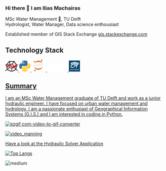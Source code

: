 ### Hi there 👋 I am Ilias Machairas
MSc Water Management 🌊, TU Delft <br/>
Hydrologist, Water Manager, Data science enthousiast

Established member of GIS Stack Exchange [gis.stackexchange.com](https://gis.stackexchange.com/users/76982/ilias-machairas)

## Technology Stack

<a href="https://www.spyder-ide.org/" target="_blank"> <img alt ='Spyder'  src='Images\spyder_crop.png' width=40>
<a href="https://www.python.org/ " target="_blank"> <img alt ='Python'  src='Images\Python.png' width=35>
<a href="https://jupyter.org/ " target="_blank"> <img alt ='Jupyter Notebook'  src='Images\jupyter_notebook_V3_white.png' width=45>
<a href="https://www.latex-project.org/" target="_blank"> <img alt ='LaTeX'  src='Images\Latex_white.png' width=65>
<a href="https://www.sphinx-doc.org/en/master/" target="_blank"> <img alt ='Sphinx'  src='Images\sphnix_v2.jpeg' width=35>
 
## Summary
 
I am an MSc Water Management graduate of TU Delft and work as a junior hydraulic engineer. I have focused on urban water management and hydrology. I am a passionate enthusiast of Geographical Information Systems (G.I.S.) and I am interested in coding in Python. 

<!--
[![Anurag's GitHub stats](https://github-readme-stats.vercel.app/api?username=iliasmachairas&show_icons=true&theme=dark)](https://github.com/anuraghazra/github-readme-stats)
-->

![ezgif com-video-to-gif-converter](https://github.com/user-attachments/assets/081ac388-7045-4fb0-9a68-81c0721d758a)


<!--
**iliasmachairas/iliasmachairas** is a ✨ _special_ ✨ repository because its `README.md` (this file) appears on your GitHub profile.

Here are some ideas to get you started:

- 🔭 I’m currently working on ...
- 🌱 I’m currently learning ...
- 👯 I’m looking to collaborate on ...
- 🤔 I’m looking for help with ...
- 💬 Ask me about ...
- 📫 How to reach me: ...
- 😄 Pronouns: ...
- ⚡ Fun fact: ...
-->


![video_manning](https://github.com/user-attachments/assets/88bca924-d17f-4b47-bde9-edfed5c7040c)

[Have a look at the Hydraulic Solver Application](https://hydraulics-solver-manning.streamlit.app/)

[![Top Langs](https://github-readme-stats.vercel.app/api/top-langs/?username=iliasmachairas&layout=compact)](https://github.com/anuraghazra/github-readme-stats)

<a href="https://www.linkedin.com/in/iliasmachairas/">
  <img align="left" alt="medium" src="https://img.shields.io/badge/LinkedIn-0077B5?style=for-the-badge&logo=linkedin&logoColor=white" />
